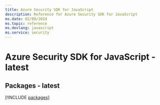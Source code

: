 ```yaml
---
title: Azure Security SDK for JavaScript
description: Reference for Azure Security SDK for JavaScript
ms.date: 02/09/2024
ms.topic: reference
ms.devlang: javascript
ms.service: security
---
```

# Azure Security SDK for JavaScript - latest
## Packages - latest
[!INCLUDE [packages](security-index.md)]